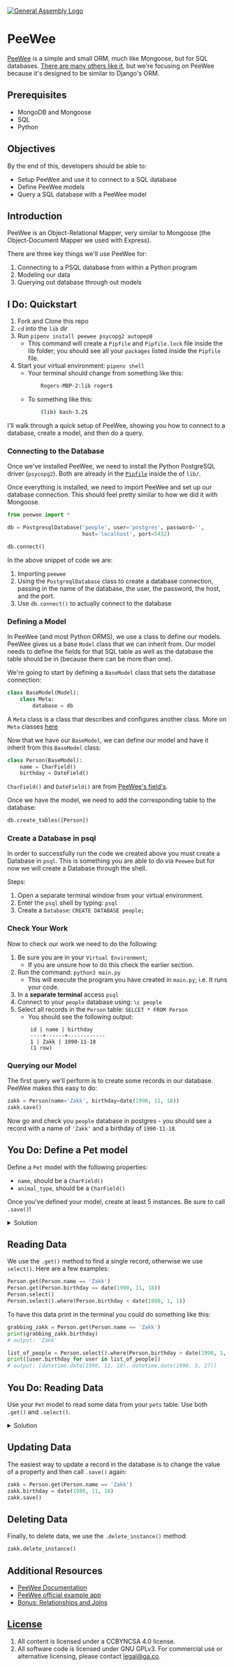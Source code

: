 [![General Assembly Logo](https://camo.githubusercontent.com/1a91b05b8f4d44b5bbfb83abac2b0996d8e26c92/687474703a2f2f692e696d6775722e636f6d2f6b6538555354712e706e67)](https://generalassemb.ly/education/web-development-immersive)

# PeeWee

[PeeWee](http://docs.peewee-orm.com/en/latest/) is a simple and small ORM, much
like Mongoose, but for SQL databases.
[There are many others like it](https://docs.python-guide.org/scenarios/db/),
but we're focusing on PeeWee because it's designed to be similar to Django's
ORM.

## Prerequisites

- MongoDB and Mongoose
- SQL
- Python

## Objectives

By the end of this, developers should be able to:

- Setup PeeWee and use it to connect to a SQL database
- Define PeeWee models
- Query a SQL database with a PeeWee model

## Introduction

PeeWee is an Object-Relational Mapper, very similar to Mongoose (the
Object-Document Mapper we used with Express).

There are three key things we'll use PeeWee for:

1. Connecting to a PSQL database from within a Python program
1. Modeling our data
1. Querying out database through out models

## I Do: Quickstart

1. Fork and Clone this repo
2. `cd` into the `lib` dir
3. Run `pipenv install peewee psycopg2 autopep8`
   * This command will create a `Pipfile` and `Pipfile.lock` file inside the lib folder; you should see all your `packages` listed inside the `Pipfile` file.
4. Start your virtual environment: `pipenv shell`
    * Your terminal should change from something like this:
        ```bash
            Rogers-MBP-2:lib roger$
        ```
    * To something like this:
        ```bash
            (lib) bash-3.2$
        ```

I'll walk through a quick setup of PeeWee, showing you how to connect to a
database, create a model, and then do a query.

### Connecting to the Database

Once we've installed PeeWee, we need to install the Python PostgreSQL driver
(`psycopg2`). Both are already in the [`Pipfile`](./lib/Pipfile) inside the of
`lib/`.

Once everything is installed, we need to import PeeWee and set up our database
connection. This should feel pretty similar to how we did it with Mongoose.

```py
from peewee import *

db = PostgresqlDatabase('people', user='postgres', password='',
                        host='localhost', port=5432)

db.connect()
```

In the above snippet of code we are:

1. Importing `peewee`
1. Using the `PostgreqlDatabase` class to create a database connection, passing
   in the name of the database, the user, the password, the host, and the port.
1. Use `db.connect()` to actually connect to the database

### Defining a Model

In PeeWee (and most Python ORMS), we use a class to define our models. PeeWee
gives us a base `Model` class that we can inherit from. Our model needs to
define the fields for that SQL table as well as the database the table should be
in (because there can be more than one).

We're going to start by defining a `BaseModel` class that sets the database
connection:

```py
class BaseModel(Model):
    class Meta:
        database = db
```

A `Meta` class is a class that describes and configures another class. More on `Meta` classes [here](https://blog.ionelmc.ro/2015/02/09/understanding-python-metaclasses/)

Now that we have our `BaseModel`, we can define our model and have it inherit from this `BaseModel` class:

```py
class Person(BaseModel):
    name = CharField()
    birthday = DateField()
```

`CharField()` and `DateField()` are from
[PeeWee's field's](http://docs.peewee-orm.com/en/latest/peewee/models.html).

Once we have the model, we need to add the corresponding table to the database:

```py
db.create_tables([Person])
```

### Create a Database in psql
In order to successfully run the code we created above you must create a Database in `psql`. This is something you are able to do via `Peewee` but for now we will create a Database through the shell.

Steps:
1. Open a separate terminal window from your virtual environment.
2. Enter the `psql` shell by typing: `psql`
3. Create a `Database`: `CREATE DATABASE people;`

### Check Your Work
Now to check our work we need to do the following:

1. Be sure you are in your `Virtual Environment`;
   * If you are unsure how to do this check the earlier section.
2. Run the command: `python3 main.py`
   * This will execute the program you have created in `main.py`; i.e. It runs your code.
3. In a **separate terminal** access `psql`
4. Connect to your `people` database using: `\c people`
5. Select all records in the `Person` table: `SELCET * FROM Person`
    * You should see the following output:
    ```
        id | name | birthday
        ----+------+------------
        1 | Zakk | 1990-11-18
        (1 row)
    ```



### Querying our Model

The first query we'll perform is to create some records in our database. PeeWee
makes this easy to do:

```py
zakk = Person(name='Zakk', birthday=date(1990, 11, 18))
zakk.save()
```

Now go and check you `people` database in postgres - you should see a record
with a name of `'Zakk'` and a birthday of `1990-11-18`.

## You Do: Define a Pet model

Define a `Pet` model with the following properties:

- `name`, should be a `CharField()`
- `animal_type`, should be a `CharField()`

Once you've defined your model, create at least 5 instances. Be sure to call `.save()`!

<details>
<summary>Solution</summary>

```python
class Pet(BaseModel):
name = CharField()
animal_type = CharField()

db.drop_tables([Pet])
db.create_tables([Pet])

velvet = Pet(name='Velvet', animal_type='Dog')
velvet.save()

chip = Pet(name='Chip', animal_type='Dog')
chip.save()

spot = Pet(name='Spot', animal_type='Cat')
spot.save()

groot = Pet(name='Groot', animal_type='Treeanoid')
groot.save()

shelly = Pet(name='Shelly', animal_type='Turtle')
shelly.save()
```
</details>


## Reading Data

We use the `.get()` method to find a single record, otherwise we use `select()`.
Here are a few examples:

```py
Person.get(Person.name == 'Zakk')
Person.get(Person.birthday == date(1990, 11, 18))
Person.select()
Person.select().where(Person.birthday < date(1990, 1, 1))
```

To have this data print in the terminal you could do something like this:

```py
grabbing_zakk = Person.get(Person.name == 'Zakk')
print(grabbing_zakk.birthday)
# output: 'Zakk'

list_of_people = Person.select().where(Person.birthday > date(1990, 1, 1))
print([user.birthday for user in list_of_people])
# output: [datetime.date(1990, 11, 18), datetime.date(1990, 5, 27)]
```

## You Do: Reading Data

Use your `Pet` model to read some data from your `pets` table. Use both `.get()` and `.select()`.


<details>
<summary>Solution</summary>

```python

find_groot = Pet.get(Pet.name == 'Groot')
print(find_groot)
# Outputs: 1; which is the records ID
print(find_groot.name)
# Outputs: Groot
print(find_groot.animal_type)
# Outputs: Treeanoid


list_of_pets = Pet.select().where(Pet.animal_type == 'Dog')
print([pet.name for pet in list_of_pets])
# Outputs: ['Velvet', 'Chip']
```
</details>


## Updating Data

The easiest way to update a record in the database is to change the value of a
property and then call `.save()` again:

```py
zakk = Person.get(Person.name == 'Zakk')
zakk.birthday = date(1980, 11, 18)
zakk.save()
```

## Deleting Data

Finally, to delete data, we use the `.delete_instance()` method:

```py
zakk.delete_instance()
```

## Additional Resources

- [PeeWee Documentation](http://docs.peewee-orm.com/en/latest/)
- [PeeWee official example app](http://docs.peewee-orm.com/en/latest/peewee/example.html)
- [Bonus: Relationships and Joins](http://docs.peewee-orm.com/en/latest/peewee/relationships.html)

## [License](LICENSE)

1. All content is licensed under a CC­BY­NC­SA 4.0 license.
1. All software code is licensed under GNU GPLv3. For commercial use or
   alternative licensing, please contact legal@ga.co.
